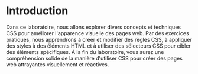 # Introduction

Dans ce laboratoire, nous allons explorer divers concepts et techniques CSS pour améliorer l'apparence visuelle des pages web. Par des exercices pratiques, nous apprendrons à créer et modifier des règles CSS, à appliquer des styles à des éléments HTML et à utiliser des sélecteurs CSS pour cibler des éléments spécifiques. À la fin du laboratoire, vous aurez une compréhension solide de la manière d'utiliser CSS pour créer des pages web attrayantes visuellement et réactives.
